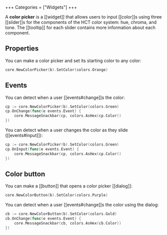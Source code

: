 +++
Categories = ["Widgets"]
+++

A **color picker** is a [[widget]] that allows users to input [[color]]s using three [[slider]]s for the components of the HCT color system: hue, chroma, and tone. The [[tooltip]] for each slider contains more information about each component.

## Properties

You can make a color picker and set its starting color to any color:

```Go
core.NewColorPicker(b).SetColor(colors.Orange)
```

## Events

You can detect when a user [[events#change]]s the color:

```Go
cp := core.NewColorPicker(b).SetColor(colors.Green)
cp.OnChange(func(e events.Event) {
    core.MessageSnackbar(cp, colors.AsHex(cp.Color))
})
```

You can detect when a user changes the color as they slide ([[events#input]]):

```Go
cp := core.NewColorPicker(b).SetColor(colors.Green)
cp.OnInput(func(e events.Event) {
    core.MessageSnackbar(cp, colors.AsHex(cp.Color))
})
```

## Color button

You can make a [[button]] that opens a color picker [[dialog]]:

```Go
core.NewColorButton(b).SetColor(colors.Purple)
```

You can detect when a user [[events#change]]s the color using the dialog:

```Go
cb := core.NewColorButton(b).SetColor(colors.Gold)
cb.OnChange(func(e events.Event) {
    core.MessageSnackbar(cb, colors.AsHex(cb.Color))
})
```
